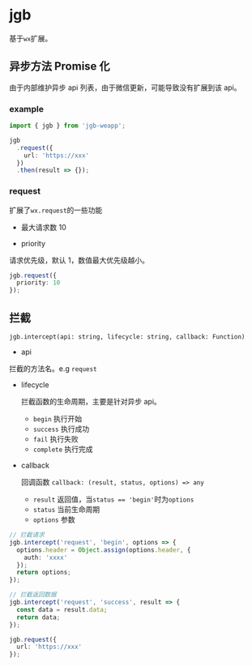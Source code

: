 # jgb

基于`wx`扩展。

## 异步方法 Promise 化

由于内部维护异步 api 列表，由于微信更新，可能导致没有扩展到该 api。

### example

```ts
import { jgb } from 'jgb-weapp';

jgb
  .request({
    url: 'https://xxx'
  })
  .then(result => {});
```

### request

扩展了`wx.request`的一些功能

- 最大请求数 10

- priority

请求优先级，默认 1，数值最大优先级越小。

```ts
jgb.request({
  priority: 10
});
```

## 拦截

`jgb.intercept(api: string, lifecycle: string, callback: Function)`

- api

拦截的方法名。e.g `request`

- lifecycle

  拦截函数的生命周期，主要是针对异步 api。

  - `begin` 执行开始
  - `success` 执行成功
  - `fail` 执行失败
  - `complete` 执行完成

- callback

  回调函数 `callback: (result, status, options) => any`

  - `result` 返回值，当`status == 'begin'`时为`options`
  - `status` 当前生命周期
  - `options` 参数

```ts
// 拦截请求
jgb.intercept('request', 'begin', options => {
  options.header = Object.assign(options.header, {
    auth: 'xxxx'
  });
  return options;
});

// 拦截返回数据
jgb.intercept('request', 'success', result => {
  const data = result.data;
  return data;
});

jgb.request({
  url: 'https://xxx'
});
```
